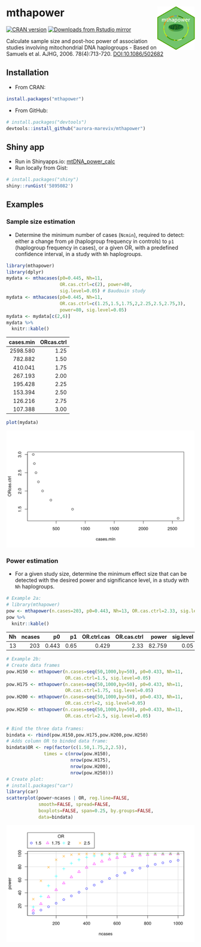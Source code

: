 
<!-- README.md is generated from README.Rmd. Please edit that file -->
mthapower <img src="images/mthapower.png" align="right" width="100px" />
========================================================================

[![CRAN version](https://www.r-pkg.org/badges/version/mthapower)](https://cran.r-project.org/package=mthapower) [![Downloads from Rstudio mirror](https://cranlogs.r-pkg.org/badges/grand-total/mthapower)](https://www.r-pkg.org/pkg/mthapower)

Calculate sample size and post-hoc power of association studies involving mitochondrial DNA haplogroups - Based on Samuels et al. AJHG, 2006. 78(4):713-720. [DOI:10.1086/502682](https://www.ncbi.nlm.nih.gov/pmc/PMC1424681)

Installation
------------

-   From CRAN:

``` r
install.packages("mthapower")
```

-   From GitHub:

``` r
# install.packages("devtools")
devtools::install_github("aurora-mareviv/mthapower")
```

Shiny app
---------

-   Run in Shinyapps.io: [mtDNA\_power\_calc](https://aurora.shinyapps.io/mtDNA_power_calc/)
-   Run locally from Gist:

``` r
# install.packages("shiny")
shiny::runGist('5895082')
```

Examples
--------

### Sample size estimation

-   Determine the minimum number of cases (`Ncmin`), required to detect: either a change from `p0` (haplogroup frequency in controls) to `p1` (haplogroup frequency in cases), or a given OR, with a predefined confidence interval, in a study with `Nh` haplogroups.

``` r
library(mthapower)
library(dplyr)
mydata <- mthacases(p0=0.445, Nh=11,
                    OR.cas.ctrl=c(2), power=80,
                    sig.level=0.05) # Baudouin study
mydata <- mthacases(p0=0.445, Nh=11,
                    OR.cas.ctrl=c(1.25,1.5,1.75,2,2.25,2.5,2.75,3),
                    power=80, sig.level=0.05)
mydata <- mydata[c(2,6)]
mydata %>%
  knitr::kable()
```

|  cases.min|  ORcas.ctrl|
|----------:|-----------:|
|   2598.580|        1.25|
|    782.882|        1.50|
|    410.041|        1.75|
|    267.193|        2.00|
|    195.428|        2.25|
|    153.394|        2.50|
|    126.216|        2.75|
|    107.388|        3.00|

``` r
plot(mydata)
```

![](images/README-example-1.png)

### Power estimation

-   For a given study size, determine the minimum effect size that can be detected with the desired power and significance level, in a study with `Nh` haplogroups.

``` r
# Example 2a:
# library(mthapower)
pow <- mthapower(n.cases=203, p0=0.443, Nh=13, OR.cas.ctrl=2.33, sig.level=0.05)
pow %>%
  knitr::kable()
```

|   Nh|  ncases|     p0|    p1|  OR.ctrl.cas|  OR.cas.ctrl|   power|  sig.level|
|----:|-------:|------:|-----:|------------:|------------:|-------:|----------:|
|   13|     203|  0.443|  0.65|        0.429|         2.33|  82.759|       0.05|

``` r
# Example 2b:
# Create data frames
pow.H150 <- mthapower(n.cases=seq(50,1000,by=50), p0=0.433, Nh=11,
                      OR.cas.ctrl=1.5, sig.level=0.05)
pow.H175 <- mthapower(n.cases=seq(50,1000,by=50), p0=0.433, Nh=11,
                      OR.cas.ctrl=1.75, sig.level=0.05)
pow.H200 <- mthapower(n.cases=seq(50,1000,by=50), p0=0.433, Nh=11,
                      OR.cas.ctrl=2, sig.level=0.05)
pow.H250 <- mthapower(n.cases=seq(50,1000,by=50), p0=0.433, Nh=11,
                      OR.cas.ctrl=2.5, sig.level=0.05)

# Bind the three data frames:
bindata <- rbind(pow.H150,pow.H175,pow.H200,pow.H250)
# Adds column OR to binded data frame:
bindata$OR <- rep(factor(c(1.50,1.75,2,2.5)),
              times = c(nrow(pow.H150),
                        nrow(pow.H175),
                        nrow(pow.H200),
                        nrow(pow.H250)))
# Create plot:
# install.packages("car")
library(car)
scatterplot(power~ncases | OR, reg.line=FALSE,
            smooth=FALSE, spread=FALSE,
            boxplots=FALSE, span=0.25, by.groups=FALSE,
            data=bindata)
```

![](images/README-example2b-1.png)
